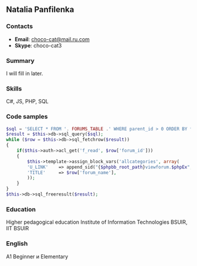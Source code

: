 ## Natalia Panfilenka

### Contacts
- __Email__: choco-cat@mail.ru.com
- __Skype__: choco-cat3

### Summary
I will fill in later.

### Skills
C#, JS, PHP, SQL

### Code samples
```php
$sql = 'SELECT * FROM '. FORUMS_TABLE .' WHERE parent_id > 0 ORDER BY forum_name COLLATE utf8_unicode_ci';
$result = $this->db->sql_query($sql);
while ($row = $this->db->sql_fetchrow($result))
{
	if($this->auth->acl_get('f_read', $row['forum_id']))
	{
		$this->template->assign_block_vars('allcategories', array(
		'U_LINK'	=> append_sid("{$phpbb_root_path}viewforum.$phpEx", 'f='.$row['forum_id']) ,
		'TITLE'		=> $row['forum_name'],
		));
	}
}
$this->db->sql_freeresult($result);		
```
### Education
Higher pedagogical education
Institute of Information Technologies BSUIR, IIT BSUIR

### English
A1 Beginner и Elementary

